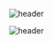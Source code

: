![header](https://capsule-render.vercel.app/api?type=wave&color=timeGradient&height=300&section=header&text=IMFINE&fontSize=90&animation=twinkling&fontColor=FFFFFF)











![header](https://capsule-render.vercel.app/api?type=wave&color=timeGradient&height=300&section=footer&fontSize=90&animation=twinkling&fontColor=FFFFFF)
